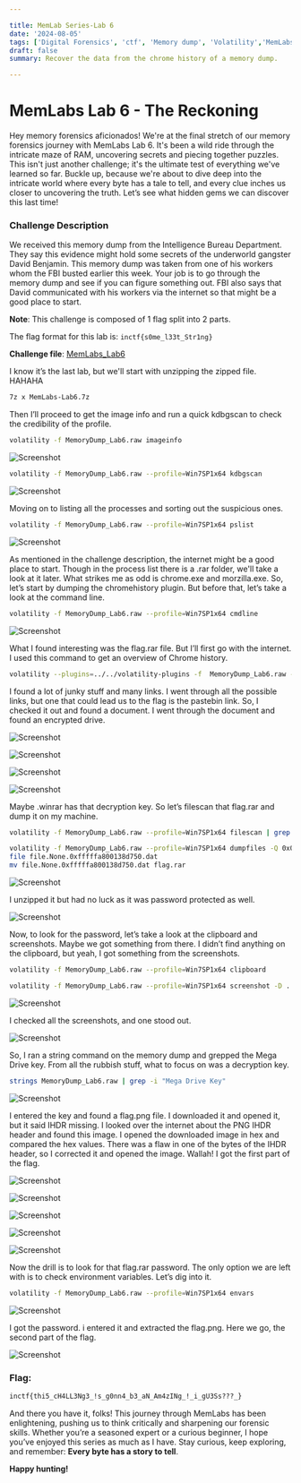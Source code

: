 ```yaml
---

title: MemLab Series-Lab 6
date: '2024-08-05'
tags: ['Digital Forensics', 'ctf', 'Memory dump', 'Volatility','MemLabs']
draft: false
summary: Recover the data from the chrome history of a memory dump.

---
```


# **MemLabs Lab 6 - The Reckoning**

Hey memory forensics aficionados! We're at the final stretch of our memory forensics journey with MemLabs Lab 6. It's been a wild ride through the intricate maze of RAM, uncovering secrets and piecing together puzzles.  This isn't just another challenge; it's the ultimate test of everything we've learned so far. Buckle up, because we're about to dive deep into the intricate world  where every byte has a tale to tell, and every clue inches us closer to uncovering the truth.  Let’s see what hidden gems we can discover this last time!

### **Challenge Description**

We received this memory dump from the Intelligence Bureau Department. They say this evidence might hold some secrets of the underworld gangster David Benjamin. This memory dump was taken from one of his workers whom the FBI busted earlier this week. Your job is to go through the memory dump and see if you can figure something out. FBI also says that David communicated with his workers via the internet so that might be a good place to start.

**Note**: This challenge is composed of 1 flag split into 2 parts.

The flag format for this lab is: ```inctf{s0me_l33t_Str1ng}```

**Challenge file**: [MemLabs_Lab6](https://mega.nz/#!C0pjUKxI!LnedePAfsJvFgD-Uaa4-f1Tu0kl5bFDzW6Mn2Ng6pnM)

I know it’s the last lab, but we'll start with unzipping the zipped file. HAHAHA

```bash
7z x MemLabs-Lab6.7z
```

Then I’ll proceed to get the image info and run a quick kdbgscan to check the credibility of the profile.

```bash
volatility -f MemoryDump_Lab6.raw imageinfo
```

![Screenshot](/static/writeups/Digital_forensics/Memlabs/lab6/1.png)

```bash
volatility -f MemoryDump_Lab6.raw --profile=Win7SP1x64 kdbgscan
```

![Screenshot](/static/writeups/Digital_forensics/Memlabs/lab6/2.png)

Moving on to listing all the processes and sorting out the suspicious ones.

```bash
volatility -f MemoryDump_Lab6.raw --profile=Win7SP1x64 pslist
```

![Screenshot](/static/writeups/Digital_forensics/Memlabs/lab6/3.png)

As mentioned in the challenge description, the internet might be a good place to start. Though in the process list there is a .rar folder, we'll take a look at it later. What strikes me as odd is chrome.exe and morzilla.exe. So, let’s start by dumping the chromehistory plugin. But before that, let’s take a look at the command line.

```bash
volatility -f MemoryDump_Lab6.raw --profile=Win7SP1x64 cmdline
```

![Screenshot](/static/writeups/Digital_forensics/Memlabs/lab6/4.png)

What I found interesting was the flag.rar file. But I’ll first go with the internet. I used this command to get an overview of Chrome history.

```bash
volatility --plugins=../../volatility-plugins -f  MemoryDump_Lab6.raw --profile=Win7SP1x64 chromehistory
```

I found a lot of junky stuff and many links. I went through all the possible links, but one that could lead us to the flag is the pastebin link. So, I checked it out and found a document. I went through the document and found an encrypted drive.

![Screenshot](/static/writeups/Digital_forensics/Memlabs/lab6/5.png)

![Screenshot](/static/writeups/Digital_forensics/Memlabs/lab6/6.png)

![Screenshot](/static/writeups/Digital_forensics/Memlabs/lab6/7.png)

![Screenshot](/static/writeups/Digital_forensics/Memlabs/lab6/8.png)

Maybe .winrar has that decryption key. So let’s filescan that flag.rar and dump it on my machine.

```bash
volatility -f MemoryDump_Lab6.raw --profile=Win7SP1x64 filescan | grep -i "flag.rar"

```

```bash
volatility -f MemoryDump_Lab6.raw --profile=Win7SP1x64 dumpfiles -Q 0x000000005fcfc4b0 -D .
file file.None.0xfffffa800138d750.dat 
mv file.None.0xfffffa800138d750.dat flag.rar
```

![Screenshot](/static/writeups/Digital_forensics/Memlabs/lab6/9.png)

I unzipped it but had no luck as it was password protected as well.

![Screenshot](/static/writeups/Digital_forensics/Memlabs/lab6/10.png)

Now, to look for the password, let’s take a look at the clipboard and screenshots. Maybe we got something from there. I didn’t find anything on the clipboard, but yeah, I got something from the screenshots.

```bash
volatility -f MemoryDump_Lab6.raw --profile=Win7SP1x64 clipboard 
```

```bash
volatility -f MemoryDump_Lab6.raw --profile=Win7SP1x64 screenshot -D .

```

![Screenshot](/static/writeups/Digital_forensics/Memlabs/lab6/11.png)

I checked all the screenshots, and one stood out.

![Screenshot](/static/writeups/Digital_forensics/Memlabs/lab6/12.png)

So, I ran a string command on the memory dump and grepped the Mega Drive key. From all the rubbish stuff, what to focus on was a decryption key.

```bash
strings MemoryDump_Lab6.raw | grep -i "Mega Drive Key"
```

![Screenshot](/static/writeups/Digital_forensics/Memlabs/lab6/13.png)

I entered the key and found a flag.png file. I downloaded it and opened it, but it said IHDR missing. I looked over the internet about the PNG IHDR header and found this image. I opened the downloaded image in hex and compared the hex values. There was a flaw in one of the bytes of the IHDR header, so I corrected it and opened the image. Wallah! I got the first part of the flag.

![Screenshot](/static/writeups/Digital_forensics/Memlabs/lab6/14.png)

![Screenshot](/static/writeups/Digital_forensics/Memlabs/lab6/15.png)

![Screenshot](/static/writeups/Digital_forensics/Memlabs/lab6/16.png)

![Screenshot](/static/writeups/Digital_forensics/Memlabs/lab6/17.png)

![Screenshot](/static/writeups/Digital_forensics/Memlabs/lab6/18.png)

Now the drill is to look for that flag.rar password.  The only option we are left with is to check environment variables. Let’s dig into it.

```bash
volatility -f MemoryDump_Lab6.raw --profile=Win7SP1x64 envars
```

![Screenshot](/static/writeups/Digital_forensics/Memlabs/lab6/19.png)

I got the password. i entered it and extracted the flag.png. Here we go, the second part of the flag.

![Screenshot](/static/writeups/Digital_forensics/Memlabs/lab6/20.png)

### Flag:

```bash
inctf{thi5_cH4LL3Ng3_!s_g0nn4_b3_aN_Am4zINg_!_i_gU3Ss???_}
```

And there you have it, folks! This journey through MemLabs has been enlightening, pushing us to think critically and sharpening our forensic skills. Whether you’re a seasoned expert or a curious beginner, I hope you’ve enjoyed this series as much as I have. Stay curious, keep exploring, and remember: **Every byte has a story to tell**.

**Happy hunting!**